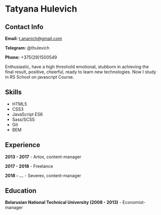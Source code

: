 # Tatyana Hulevich

## Contact Info

**Email:** t.ananich@gmail.com

**Telegram:** @thulevich

**Phone:** +375(29)1500549

Enthusiastic, have a high threshold emotional, stubborn in achieving the final result, positive, cheerful, ready to learn new technologies. Now I study in RS School on javascript Course.

## Skills

* HTML5
* CSS3
* JavaScript ES6
* Sass/SCSS
* Git
* BEM

## Experience

**2013 - 2017** - Artox, content-manager

**2017 - 2018** - Freelance

**2018 - ...** - Severex, content-manager

## Education

**Belarusian National Technical University (2008 - 2013)** - Economist-manager


